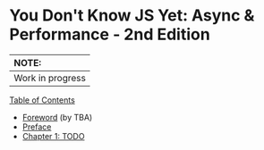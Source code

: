 # You Don't Know JS Yet: Async & Performance - 2nd Edition

| NOTE: |
| :--- |
| Work in progress |

[Table of Contents](toc.md)

* [Foreword](foreword.md) \(by TBA\)
* [Preface](../preface.md)
* [Chapter 1: TODO](ch1.md)

